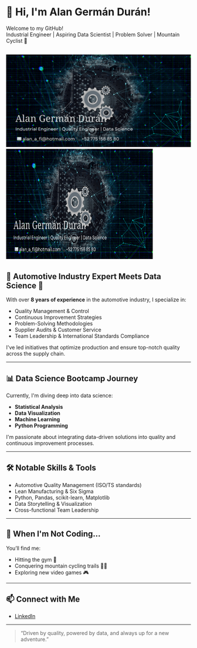 # 👋 Hi, I'm Alan Germán Durán!

Welcome to my GitHub!  
Industrial Engineer | Aspiring Data Scientist | Problem Solver | Mountain Cyclist 🚴

![ImageAlt](https://github.com/alangerman-coder/alangerman-coder/blob/f0c0a702a5d6902c863586a624d73cfcbd6c1a01/Black%20Modern%20Minimalist%20Simple%20Technology%20Banner%20(1).png)
<img src="https://github.com/alangerman-coder/alangerman-coder/blob/f0c0a702a5d6902c863586a624d73cfcbd6c1a01/Black%20Modern%20Minimalist%20Simple%20Technology%20Banner%20(1).png" alt="Mi imagen" width="400" height="300">
---

## 🚗 Automotive Industry Expert Meets Data Science 🚀

With over **8 years of experience** in the automotive industry, I specialize in:
- Quality Management & Control
- Continuous Improvement Strategies
- Problem-Solving Methodologies
- Supplier Audits & Customer Service
- Team Leadership & International Standards Compliance

I've led initiatives that optimize production and ensure top-notch quality across the supply chain.

---

## 📊 Data Science Bootcamp Journey

Currently, I'm diving deep into data science:
- **Statistical Analysis**
- **Data Visualization**
- **Machine Learning**
- **Python Programming**

I'm passionate about integrating data-driven solutions into quality and continuous improvement processes.

---

## 🛠️ Notable Skills & Tools

- Automotive Quality Management (ISO/TS standards)
- Lean Manufacturing & Six Sigma
- Python, Pandas, scikit-learn, Matplotlib
- Data Storytelling & Visualization
- Cross-functional Team Leadership

---

## 🌄 When I'm Not Coding...

You’ll find me:
- Hitting the gym 💪
- Conquering mountain cycling trails 🚵‍♂️
- Exploring new video games 🎮

---

## 📫 Connect with Me

- [LinkedIn](https://www.linkedin.com/in/alan-german-durán-17997458)

---

> “Driven by quality, powered by data, and always up for a new adventure.”
